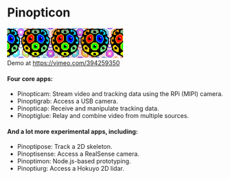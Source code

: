 # Pinopticon
<img src="./docs/images/logo3.png"><br>
Demo at https://vimeo.com/394259350 

#### Four core apps:
<ul>
<li>Pinopticam: Stream video and tracking data using the RPi (MIPI) camera.</li>
<li>Pinoptigrab: Access a USB camera.</li>
<li>Pinopticap: Receive and manipulate tracking data.</li>
<li>Pinoptiglue: Relay and combine video from multiple sources.</li>
</ul>

#### And a lot more experimental apps, including:
<ul>
<li>Pinoptipose: Track a 2D skeleton.</li>
<li>Pinoptisense: Access a RealSense camera.</li> 
<li>Pinoptimon: Node.js-based prototyping.</li>
<li>Pinoptiurg: Access a Hokuyo 2D lidar.</li>
</ul>
